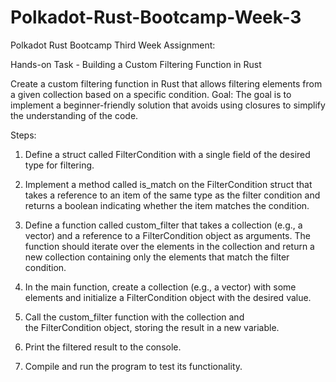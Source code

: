 # Polkadot-Rust-Bootcamp-Week-3

Polkadot Rust Bootcamp Third Week Assignment:

Hands-on Task - Building a Custom Filtering Function in Rust

Create a custom filtering function in Rust that allows filtering elements from a given collection based on a specific condition. 
Goal: The goal is to implement a beginner-friendly solution that avoids using closures to simplify the understanding of the code.

Steps:

1. Define a struct called FilterCondition with a single field of the desired type for filtering.

2. Implement a method called is_match on the FilterCondition struct that takes a reference to an item of the same type as the filter condition and returns a boolean indicating whether the item matches the condition.

3. Define a function called custom_filter that takes a collection (e.g., a vector) and a reference to a FilterCondition object as arguments. The function should iterate over the elements in the collection and return a new collection containing only the elements that match the filter condition.

4. In the main function, create a collection (e.g., a vector) with some elements and initialize a FilterCondition object with the desired value.

5. Call the custom_filter function with the collection and the FilterCondition object, storing the result in a new variable.

6. Print the filtered result to the console.

7. Compile and run the program to test its functionality.
